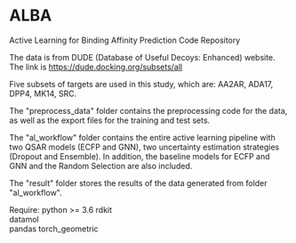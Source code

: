 # ALBA
Active Learning for Binding Affinity Prediction Code Repository

The data is from DUDE (Database of Useful Decoys: Enhanced) website. The link is https://dude.docking.org/subsets/all

Five subsets of targets are used in this study, which are: AA2AR, ADA17, DPP4, MK14, SRC.

The "preprocess_data" folder contains the preprocessing code for the data, as well as the export files for the training and test sets. 

The "al_workflow" folder contains the entire active learning pipeline with two QSAR models (ECFP and GNN), two uncertainty estimation strategies (Dropout and Ensemble). In addition, the baseline models for ECFP and GNN and the Random Selection are also included.

The "result" folder stores the results of the data generated from  folder "al_workflow".


Require: 
python >= 3.6
rdkit   
datamol   
pandas
torch_geometric
